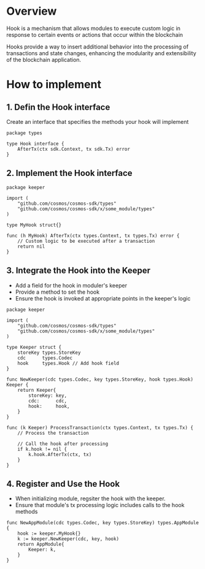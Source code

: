 # Overview

Hook is a mechanism that allows modules to execute custom logic in response to certain events or actions that occur within the blockchain

Hooks provide a way to insert additional behavior into the processing of transactions and state changes, enhancing the modularity and extensibility of the blockchain application.

# How to implement

## 1. Defin the Hook interface

Create an interface that specifies the methods your hook will implement

```
package types

type Hook interface {
    AfterTx(ctx sdk.Context, tx sdk.Tx) error
}
```

## 2. Implement the Hook interface

```
package keeper

import (
    "github.com/cosmos/cosmos-sdk/types"
    "github.com/cosmos/cosmos-sdk/x/some_module/types"
)

type MyHook struct{}

func (h MyHook) AfterTx(ctx types.Context, tx types.Tx) error {
    // Custom logic to be executed after a transaction
    return nil
}
```

## 3. Integrate the Hook into the Keeper

- Add a field for the hook in moduler's keeper
- Provide a method to set the hook
- Ensure the hook is invoked at appropriate points in the keeper's logic

```
package keeper

import (
    "github.com/cosmos/cosmos-sdk/types"
    "github.com/cosmos/cosmos-sdk/x/some_module/types"
)

type Keeper struct {
    storeKey types.StoreKey
    cdc      types.Codec
    hook     types.Hook // Add hook field
}

func NewKeeper(cdc types.Codec, key types.StoreKey, hook types.Hook) Keeper {
    return Keeper{
        storeKey: key,
        cdc:      cdc,
        hook:     hook,
    }
}

func (k Keeper) ProcessTransaction(ctx types.Context, tx types.Tx) {
    // Process the transaction

    // Call the hook after processing
    if k.hook != nil {
        k.hook.AfterTx(ctx, tx)
    }
}

```

## 4. Register and Use the Hook

- When initializing module, regsiter the hook with the keeper.
- Ensure that module's tx processing logic includes calls to the hook methods

```
func NewAppModule(cdc types.Codec, key types.StoreKey) types.AppModule {
    hook := keeper.MyHook{}
    k := keeper.NewKeeper(cdc, key, hook)
    return AppModule{
        Keeper: k,
    }
}

```

